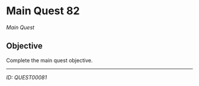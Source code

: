 # Main Quest 82

*Main Quest*

## Objective
Complete the main quest objective.

---
*ID: QUEST00081*
